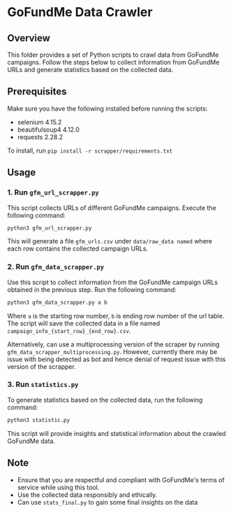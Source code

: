 # GoFundMe Data Crawler

## Overview

This folder provides a set of Python scripts to crawl data from GoFundMe campaigns. Follow the steps below to collect information from GoFundMe URLs and generate statistics based on the collected data.

## Prerequisites

Make sure you have the following installed before running the scripts:

- selenium 4.15.2
- beautifulsoup4 4.12.0
- requests 2.28.2

To install, run `pip install -r scrapper/requirements.txt`
## Usage

### 1. Run `gfm_url_scrapper.py`

This script collects URLs of different GoFundMe campaigns. Execute the following command:

```bash
python3 gfm_url_scrapper.py
```

This will generate a file `gfm_urls.csv` under `data/raw_data named` where each row contains the collected campaign URLs.

### 2. Run `gfm_data_scrapper.py`

Use this script to collect information from the GoFundMe campaign URLs obtained in the previous step. Run the following command:

```bash
python3 gfm_data_scrapper.py a b
```

Where `a` is the starting row number, `b` is ending row number of the url table. The script will save the collected data in a file named `campaign_info_{start_row}_{end_row}.csv`. 

Alternatively, can use a multiprocessing version of the scraper by running `gfm_data_scrapper_multiprocessing.py`. However, currently there may be issue with being detected as bot and hence denial of request issue with this version of the scrapper.

### 3. Run `statistics.py`

To generate statistics based on the collected data, run the following command:

```bash
python3 statistic.py
```

This script will provide insights and statistical information about the crawled GoFundMe data.

## Note

- Ensure that you are respectful and compliant with GoFundMe's terms of service while using this tool.
- Use the collected data responsibly and ethically.
- Can use `stats_final.py` to gain some final insights on the data